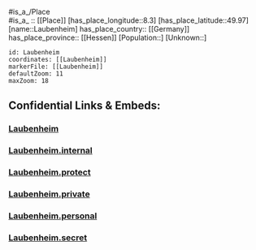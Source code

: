 ﻿---
location: [49.97,8.3] 
mapzoom: [7,12] 
mapmarker: city 
type: City
tags:
- geo/City


SpocWebEntityId: 31866
isDeleted: false
confidential: public

---
#is_a_/Place  
#is_a_ :: [[Place]] 
[has_place_longitude::8.3] 
[has_place_latitude::49.97] 
[name::Laubenheim] 
has_place_country:: [[Germany]]  
has_place_province:: [[Hessen]] 
[Population::] 
[Unknown::] 


```leaflet
id: Laubenheim
coordinates: [[Laubenheim]] 
markerFile: [[Laubenheim]] 
defaultZoom: 11 
maxZoom: 18
```


## Confidential Links & Embeds: 

### [Laubenheim](/_public/Earth/Continent/Europe/Europe~Central/Germany/Germany~West/Rheinland-Pfalz/counties~RP/Mainz/City/Laubenheim.md) 

### [Laubenheim.internal](/_internal/Earth/Continent/Europe/Europe~Central/Germany/Germany~West/Rheinland-Pfalz/counties~RP/Mainz/City/Laubenheim.internal.md) 

### [Laubenheim.protect](/_protect/Earth/Continent/Europe/Europe~Central/Germany/Germany~West/Rheinland-Pfalz/counties~RP/Mainz/City/Laubenheim.protect.md) 

### [Laubenheim.private](/_private/Earth/Continent/Europe/Europe~Central/Germany/Germany~West/Rheinland-Pfalz/counties~RP/Mainz/City/Laubenheim.private.md) 

### [Laubenheim.personal](/_personal/Earth/Continent/Europe/Europe~Central/Germany/Germany~West/Rheinland-Pfalz/counties~RP/Mainz/City/Laubenheim.personal.md) 

### [Laubenheim.secret](/_secret/Earth/Continent/Europe/Europe~Central/Germany/Germany~West/Rheinland-Pfalz/counties~RP/Mainz/City/Laubenheim.secret.md) 
